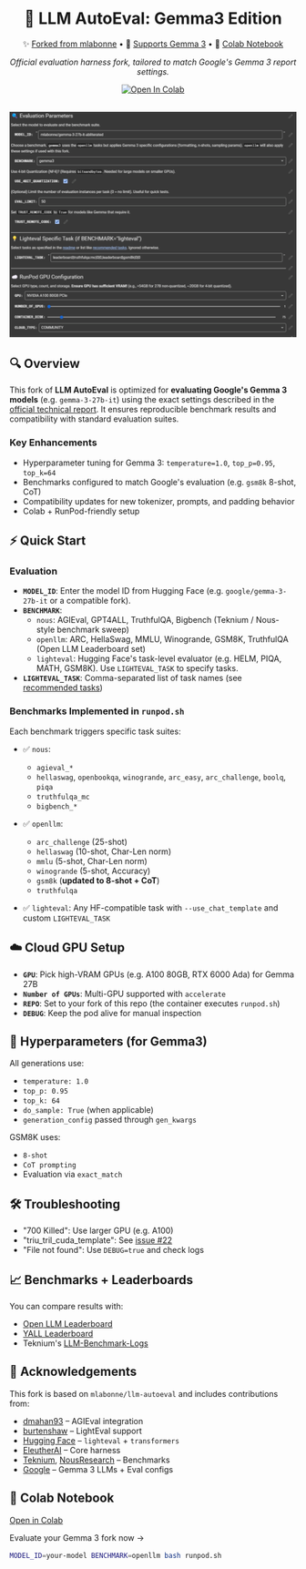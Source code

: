 <div align="center">
  <h1>🧐 LLM AutoEval: Gemma3 Edition</h1>
  <p>
    ✨ <a href="https://huggingface.co/mlabonne">Forked from mlabonne</a> • 
    🧠 <a href="https://huggingface.co/google">Supports Gemma 3</a> • 
    🚀 <a href="https://colab.research.google.com/drive/1Igs3WZuXAIv9X0vwqiE90QlEPys8e8Oa?usp=sharing">Colab Notebook</a>
  </p>
  <p><em>Official evaluation harness fork, tailored to match Google's Gemma 3 report settings.</em></p>
  <a href="https://colab.research.google.com/drive/1Igs3WZuXAIv9X0vwqiE90QlEPys8e8Oa?usp=sharing"><img src="img/colab.svg" alt="Open In Colab"></a>
</div>
<br/>

<p align="center">
<img src='img/llmautoeval.png'>
</p>

## 🔍 Overview

This fork of **LLM AutoEval** is optimized for **evaluating Google's Gemma 3 models** (e.g. `gemma-3-27b-it`) using the exact settings described in the [official technical report](https://ai.google.dev/gemma/docs/gemma-3). It ensures reproducible benchmark results and compatibility with standard evaluation suites.

### Key Enhancements

* Hyperparameter tuning for Gemma 3: `temperature=1.0`, `top_p=0.95`, `top_k=64`
* Benchmarks configured to match Google's evaluation (e.g. `gsm8k` 8-shot, CoT)
* Compatibility updates for new tokenizer, prompts, and padding behavior
* Colab + RunPod-friendly setup

## ⚡ Quick Start

### Evaluation

* **`MODEL_ID`**: Enter the model ID from Hugging Face (e.g. `google/gemma-3-27b-it` or a compatible fork).
* **`BENCHMARK`**:
  * `nous`: AGIEval, GPT4ALL, TruthfulQA, Bigbench (Teknium / Nous-style benchmark sweep)
  * `openllm`: ARC, HellaSwag, MMLU, Winogrande, GSM8K, TruthfulQA (Open LLM Leaderboard set)
  * `lighteval`: Hugging Face's task-level evaluator (e.g. HELM, PIQA, MATH, GSM8K). Use `LIGHTEVAL_TASK` to specify tasks.
* **`LIGHTEVAL_TASK`**: Comma-separated list of task names (see [recommended tasks](https://github.com/huggingface/lighteval/blob/main/examples/tasks/recommended_set.txt))

### Benchmarks Implemented in `runpod.sh`

Each benchmark triggers specific task suites:

- ✅ `nous`:
  - `agieval_*`
  - `hellaswag`, `openbookqa`, `winogrande`, `arc_easy`, `arc_challenge`, `boolq`, `piqa`
  - `truthfulqa_mc`
  - `bigbench_*`

- ✅ `openllm`:
  - `arc_challenge` (25-shot)
  - `hellaswag` (10-shot, Char-Len norm)
  - `mmlu` (5-shot, Char-Len norm)
  - `winogrande` (5-shot, Accuracy)
  - `gsm8k` (**updated to 8-shot + CoT**)
  - `truthfulqa`

- ✅ `lighteval`: Any HF-compatible task with `--use_chat_template` and custom `LIGHTEVAL_TASK`

## ☁️ Cloud GPU Setup

* **`GPU`**: Pick high-VRAM GPUs (e.g. A100 80GB, RTX 6000 Ada) for Gemma 27B
* **`Number of GPUs`**: Multi-GPU supported with `accelerate`
* **`REPO`**: Set to your fork of this repo (the container executes `runpod.sh`)
* **`DEBUG`**: Keep the pod alive for manual inspection

## 🧪 Hyperparameters (for Gemma3)

All generations use:
- `temperature: 1.0`
- `top_p: 0.95`
- `top_k: 64`
- `do_sample: True` (when applicable)
- `generation_config` passed through `gen_kwargs`

GSM8K uses:
- `8-shot`
- `CoT prompting`
- Evaluation via `exact_match`

## 🛠️ Troubleshooting

* "700 Killed": Use larger GPU (e.g. A100)
* "triu_tril_cuda_template": See [issue #22](https://github.com/mlabonne/llm-autoeval/issues/22)
* "File not found": Use `DEBUG=true` and check logs

## 📈 Benchmarks + Leaderboards

You can compare results with:
- [Open LLM Leaderboard](https://huggingface.co/spaces/HuggingFaceH4/open_llm_leaderboard)
- [YALL Leaderboard](https://huggingface.co/spaces/mlabonne/Yet_Another_LLM_Leaderboard)
- Teknium's [LLM-Benchmark-Logs](https://github.com/teknium1/LLM-Benchmark-Logs)

## 🙏 Acknowledgements

This fork is based on `mlabonne/llm-autoeval` and includes contributions from:
- [dmahan93](https://github.com/dmahan93) – AGIEval integration
- [burtenshaw](https://github.com/burtenshaw) – LightEval support
- [Hugging Face](https://huggingface.co) – `lighteval` + `transformers`
- [EleutherAI](https://github.com/EleutherAI/lm-evaluation-harness) – Core harness
- [Teknium](https://github.com/teknium1), [NousResearch](https://github.com/NousResearch) – Benchmarks
- [Google](https://ai.google.dev/gemma) – Gemma 3 LLMs + Eval configs

## 🧪 Colab Notebook

[Open in Colab](https://colab.research.google.com/drive/1Igs3WZuXAIv9X0vwqiE90QlEPys8e8Oa?usp=sharing)

Evaluate your Gemma 3 fork now →

```bash
MODEL_ID=your-model BENCHMARK=openllm bash runpod.sh
```

